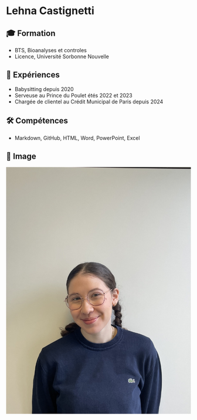 # Lehna Castignetti

## 🎓 Formation
- BTS, Bioanalyses et controles
- Licence, Université Sorbonne Nouvelle

## 💼 Expériences
- Babysitting depuis 2020
- Serveuse au Prince du Poulet étés 2022 et 2023
- Chargée de clientel au Crédit Municipal de Paris depuis 2024

## 🛠️ Compétences
- Markdown, GitHub, HTML, Word, PowerPoint, Excel 

## 📸 Image
![Photo](photo.png)

